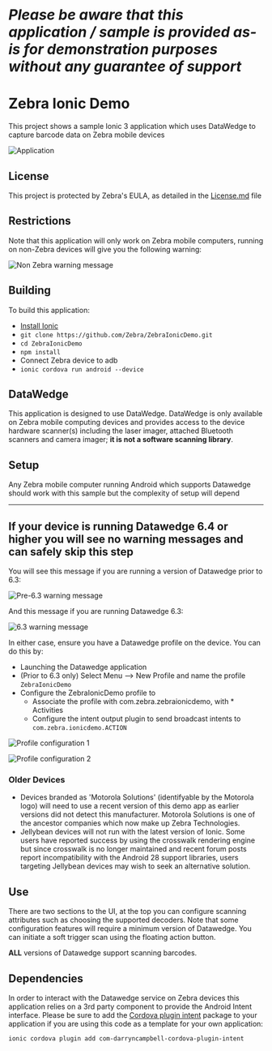 *Please be aware that this application / sample is provided as-is for demonstration purposes without any guarantee of support*
=========================================================

# Zebra Ionic Demo
This project shows a sample Ionic 3 application which uses DataWedge to capture barcode data on Zebra mobile devices

![Application](https://raw.githubusercontent.com/Zebra/ZebraIonicDemo/master/screenshots/application01.png)

##  License
This project is protected by Zebra's EULA, as detailed in the [License.md](./License.md) file

##  Restrictions

Note that this application will only work on Zebra mobile computers, running on non-Zebra devices will give you the following warning:

![Non Zebra warning message](https://raw.githubusercontent.com/Zebra/ZebraIonicDemo/master/screenshots/consumer_warning.png)


##  Building
To build this application:
- [Install Ionic](https://ionicframework.com/docs/v1/guide/installation.html)
- `git clone https://github.com/Zebra/ZebraIonicDemo.git`
- `cd ZebraIonicDemo`
- `npm install`
- Connect Zebra device to adb
- `ionic cordova run android --device`

##   DataWedge
This application is designed to use DataWedge.  DataWedge is only available on Zebra mobile computing devices and provides access to the device hardware scanner(s) including the laser imager, attached Bluetooth scanners and camera imager; **it is not a software scanning library**.

##   Setup
Any Zebra mobile computer running Android which supports Datawedge should work with this sample but the complexity of setup will depend 

---
If your device is running Datawedge 6.4 or higher you will see no warning messages and can safely skip this step
---
You will see this message if you are running a version of Datawedge prior to 6.3:

![Pre-6.3 warning message](https://raw.githubusercontent.com/Zebra/ZebraIonicDemo/master/screenshots/pre-6.3_message.png)

And this message if you are running Datawedge 6.3:

![6.3 warning message](https://raw.githubusercontent.com/Zebra/ZebraIonicDemo/master/screenshots/6.3_message.png)

In either case, ensure you have a Datawedge profile on the device.  You can do this by:
- Launching the Datawedge application
- (Prior to 6.3 only) Select Menu --> New Profile and name the profile `ZebraIonicDemo`
- Configure the ZebraIonicDemo profile to 
  - Associate the profile with com.zebra.zebraionicdemo, with * Activities
  - Configure the intent output plugin to send broadcast intents to `com.zebra.ionicdemo.ACTION`
  
![Profile configuration 1](https://raw.githubusercontent.com/Zebra/ZebraIonicDemo/master/screenshots/profile_activities.png)

![Profile configuration 2](https://raw.githubusercontent.com/Zebra/ZebraIonicDemo/master/screenshots/profile_output.png)

### Older Devices
- Devices branded as 'Motorola Solutions' (identifyable by the Motorola logo) will need to use a recent version of this demo app as earlier versions did not detect this manufacturer.  Motorola Solutions is one of the ancestor companies which now make up Zebra Technologies.  
- Jellybean devices will not run with the latest version of Ionic.  Some users have reported success by using the crosswalk rendering engine but since crosswalk is no longer maintained and recent forum posts report incompatibility with the Android 28 support libraries, users targeting Jellybean devices may wish to seek an alternative solution.

##  Use

There are two sections to the UI, at the top you can configure scanning attributes such as choosing the supported decoders.  Note that some configuration features will require a minimum version of Datawedge.  You can initiate a soft trigger scan using the floating action button.

**ALL** versions of Datawedge support scanning barcodes. 

##  Dependencies

In order to interact with the Datawedge service on Zebra devices this application relies on a 3rd party component to provide the Android Intent interface.  Please be sure to add the [Cordova plugin intent](https://www.npmjs.com/package/com-darryncampbell-cordova-plugin-intent) package to your application if you are using this code as a template for your own application:

`ionic cordova plugin add com-darryncampbell-cordova-plugin-intent`
